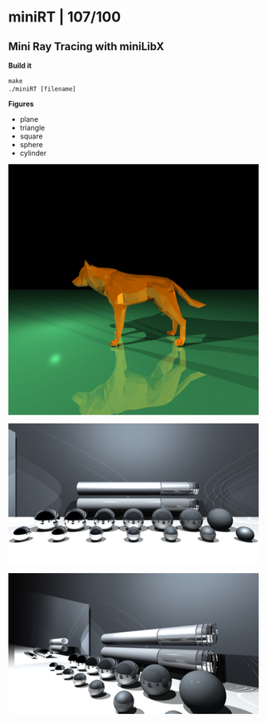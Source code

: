 # miniRT | 107/100
## Mini Ray Tracing with miniLibX

**Build it**
```
make
./miniRT [filename]
```

**Figures**
* plane
* triangle
* square
* sphere
* cylinder


![image: wolf](https://github.com/bbetsey/miniRT/blob/master/img/wolf.jpeg?raw=true)

![image: big](https://github.com/bbetsey/miniRT/blob/master/img/big_one.jpeg?raw=true)

![image: big](https://github.com/bbetsey/miniRT/blob/master/img/big_two.jpeg?raw=true)
